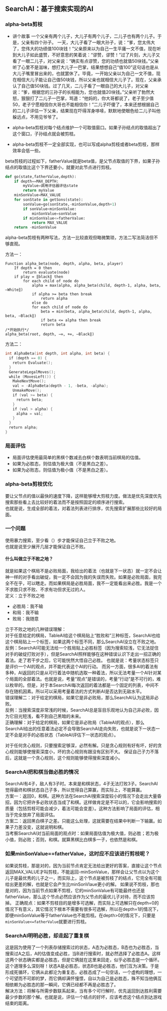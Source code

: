 ## SearchAI：基于搜索实现的AI
### alpha-beta剪枝
* 讲个故事
一个父亲有两个儿子，大儿子有两个儿子，二儿子也有两个儿子。于是，父亲有四个孙子。
一天，大儿子看了一眼大孙子，说：“爹，您太伟大了，您伟大的功绩值100块钱！”父亲原来以为自己一生平庸一文不值，现在听到大儿子如此盛赞，不好意思的笑着说：“谬赞，谬赞！”过了片刻，大儿子又看了一眼二儿子，对父亲说：“确实有点谬赞，您的功绩也就值50块钱。”父亲听了心里不是滋味，想打大儿子一巴掌，结果想想自己“值100”这句话也是从大儿子嘴里冒出来的，也就罢休了。毕竟，一开始父亲以为自己一文不值，现在相信大儿子能让自己值50块钱，所以父亲也就相信大儿子了。现在，父亲承认了自己值50块钱。过了几天，二儿子看了一眼自己的大儿子，对父亲说：“爹，根据您的三孙子的长相能为，您也就值20块钱。”父亲听了勃然大怒，狠狠打了二儿子一巴掌，骂道：“他妈的，你大哥都说了，老子至少值50，老子宁愿相信你大哥也不能相信你！”二儿子吓傻了，本来还想根据自己的二儿子评估一下父亲，结果现在吓得浑身哆嗦，默默地使眼色给二儿子叫他躲远点，不用见爷爷了。  

* alpha-beta剪枝对每个结点维护一个可取值窗口。如果子孙结点的取值超出了这个窗口，子孙结点就会被剪枝。
* alpha-beta剪枝不一定全部实现，也可以写成alpha剪枝或者beta剪枝，那样效率会低一些。

beta剪枝的过程如下，fatherValue就是beta值，是父节点取值的下界，如果子孙结点的取值比这个下界还要小，就要对此节点进行剪枝。
```python
def go(state,fatherValue,depth):
	if depth==MAX_DEPTH:
		myValue=调用评估器评估state
		return myValue
	minSonValue=MAX_VALUE
	for sonState in getSons(state):
		sonValue=go(sonState,-minSonValue,depth+1)
		if sonValue<minSonValue:
			minSonValue=sonValue
		if minSonValue<=fatherValue:
			return MAX_VALUE
	return -minSonValue
```

alpha-beta剪枝有两种写法，方法一比较直观但略微繁琐，方法二写法简洁但不够直观。

方法一：
```
Function alpha_beta(node, depth, alpha, beta, player)
	If depth = 0 then
		return evaluate(node)
	if play = ‖black‖ then
		for each child of node do
			alpha = max(alpha, alpha_beta(child, depth-1, alpha, beta, ―White‖)
			if alpha >= beta then break
				return alpha
			else do
			for each child of node do
				beta = min(beta, alpha_beta(child, depth-1, alpha, beta, ―Black‖)
				if beta <= alpha then break
				return beta
/*开始执行*/
alpha_beta(root, depth, −∞, +∞, ―Black‖)
```
方法二：
```cpp
int AlphaBeta(int depth, int alpha, int beta) {
　if (depth == 0) {
　　return Evaluate();
　}
　GenerateLegalMoves();
　while (MovesLeft()) {
　　MakeNextMove();
　　val = -AlphaBeta(depth - 1, -beta, -alpha);
　　UnmakeMove();
　　if (val >= beta) {
　　　return beta;
　　}
　　if (val > alpha) {
　　　alpha = val;
　　}
　}
　return alpha;
}
```

### 局面评估
* 局面评估使用最简单的黑棋个数减去白棋个数表明当前棋局的估值。  
* 如果为必胜态，则估值为极大值（不是黑白之差）。 
* 如果为必败态，则估值为极小值（不是黑白之差）。 

### alpha-beta剪枝优化
要让父节点的值以最快的速度下降，这样能够增大剪枝力度。做法是优先深度优先搜索那些看上去比较好的着法而不是按照固定的顺序进行搜索。  
也就是说，生成全部的着法，对着法列表进行排序，优先搜索扩展那些比较好的局面。

### 一个问题
使用暴力搜索，至少看（）步才能保证自己立于不败之地。  
也就是说至少展开几层才能保证自己不败。  

#### 什么叫做立于不败之地？  
就是如果这个棋局不是必败局面，我给出的着法（也就是下一状态）就一定不会让神一样的对手看出破绽，我一定不会因为我的失误而失败。如果是必败局面，我完全不在乎，可以瞎走。而如果棋局是必胜局面，我不一定能看出来必胜。我是一个不求胜只求不败、不求有功但求无过的人。  
定义：立于不败之地
* 必胜局：我不输
* 和局：我不输
* 败局：我随意

立于不败之地的几种错误理解：   
对于任意给定的棋局，TableAI给这个棋局贴上“胜败和”三种标签，SearchAI也给这个棋局贴上一个标签，如果这两个标签不同，那么SearchAI没立在不败之地。
反例：SearchAI可能无法给一个胜局贴上必胜标签（因为搜索较浅，它无法捉住对手的破绽打败对手），但是SearchAI照样能够在这种错误认识下走出一招正确的着法。走了若干步之后，它可能恍然大悟自己必胜。 
也就是说：考量状态标签只是评价一个AI的观点，并不能代表这个AI的行动。
而另一方面，很多AI的着法有多种，AI返回的只是从可行着法中随机选取一种着法，所以无法考量一个AI针对某个局面的全部着法。也就是说，考量“观点”是错误的，考量“行动”是不可行的，难以枚举的。但是，对于本SearchAI每次返回的着法都是一个固定的列表，中间不存在随机因素。所以可以采用考量着法的方式判断AI是否达到无敌水平。  
错误理解二：对于给定的棋局，如果它是非必败局，那么SearchAI认为这局非必败。  
反例：当搜索深度非常浅的时候，SearchAI总是盲目乐观地认为自己非必败，因为它目光短浅，看不到自己黑暗的未来。  
正确理解：对于给定的棋局，如果它是非必败局（TableAI的观点），那么SearchAI给出的任意着法必定不会导致SearchAI走向失败，也就是说下一状态一定不会是对手的必胜状态（TableAI评估下一状态的观点）。

对于任何贪心规则，只要搜索足够深，必然有解。只是贪心规则有好有坏，好的贪心规则能够使搜索深度小，坏的贪心规则有跟没有区别不大。 
保证自己子力不落后，这就是一个贪心规则，这个规则能够使得搜索深度减小。 

### SearchAI把和棋当做必胜的情况
SearchAI有4子，敌人有3子时。本来是和棋状态，4子无法打败3子。SearchAI觉得最终和棋状态自己子多，所以觉得自己算赢，而实际上，不能算赢。  
方案一：返回0，和棋。这种方法在SearchAI搜索深度较小的情况下会走出大量昏招，因为它把许多必败状态当成了和棋。这样做肯定是不可以的，它会影响搜索的质量（包括剪枝可能会减少，着法可能会变差）。这种方法影响了局面的评估，相当于完全放弃了局面评估。  
方案二：返回黑白棋子之差。只能这么处理，这就需要在结果中判断一下输赢。如果子力差没变，这就说明和棋。  
当考察SearchAI对当前局面的观点时：如果局面估值为极大值，则必胜；若为极小值，则必败；否则，和棋。就算黑棋比白棋多一子，也依然是和棋。

### 如果minSonValue==fatherValue，这时应不应该进行剪枝呢？  
如果说剪枝，那是对的，因为当前节点肯定无法给出更好的答案，直接让这个节点返回MAX_VALUE才叫剪枝，不能返回-minSonValue，那样会让父节点以为这个儿子是最优秀的儿子之一，而实际上，这个节点是被剪枝了的结点，它完全有可能给出更差的解，也就是它会产生比minSonVlaue更小的解。 
如果说不剪枝，那也是对的，因为当前节点如果不剪枝，它的minSonValue有可能最终也还是fatherValue，那么这个节点必然应该作为父节点的最优儿子对待，而不应该剪掉。 
正确观点：如果不剪枝目的是增多可选解，而实际上可选解只在depth=0的情况下有意义，其它情况下根本不需要有很多可选解，所以在depth=1的情况下，即便minSonValue等于fatherValue也不能剪枝。在depth>0的情况下，只要是`minSonValue<=fatherValue`就要进行剪枝。  

### SearchAI明明必胜，却走起了重复棋
这是因为使用了一个列表存储搜索过的状态，A态为必胜态，B态也为必胜态，当搜索过A之后，A的估值变成必胜，当B进行搜索时，就必然选择了必胜态A。这样这两个状态确实都是必胜态，但是它俩就在这里来回走，似乎必胜态是一个循环。  
这个道理多么深刻呀！状态A是必胜态，状态B也是必胜态，他们互为决策。于是形成死循环，它俩从此都沦为重复态，必胜态成了一句空话，一个虚构的理想，一个可望而不可即的梦，而它俩却满怀憧憬，自以为自己是必胜态，殊不知当他俩互相依赖为必胜态的那一瞬间，它俩已经都不再是必胜态了。  
解决方法：将解与所需步数联系起来，当有多个可行解时，优先返回到达胜利需要最少步数的那个解。也就是说，评估一个结点的好坏，应该考虑这个结点到达游戏结束的距离。
